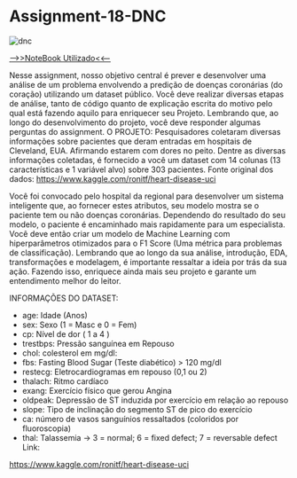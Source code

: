 # Assignment-18-DNC

![dnc](https://encrypted-tbn0.gstatic.com/images?q=tbn:ANd9GcTn5oG261Ou-etE-0w9_hQfGun7H4qqoOCf1ZjZSDD4SuY04MA3iAwMF0WSd53LQW85Pt4&usqp=CAU)

[-->>NoteBook Utilizado<<--](https://github.com/milanimarcel/Assignment-18-DNC/blob/main/Assignment_18.ipynb)

Nesse assignment, nosso objetivo central é prever e desenvolver
uma análise de um problema envolvendo a predição de
doenças coronárias (do coração) utilizando um dataset público.
Você deve realizar diversas etapas de análise, tanto de código
quanto de explicação escrita do motivo pelo qual está fazendo
aquilo para enriquecer seu Projeto. Lembrando que, ao longo do
desenvolvimento do projeto, você deve responder algumas
perguntas do assignment.
O PROJETO:
Pesquisadores coletaram diversas informações sobre pacientes
que deram entradas em hospitais de Cleveland, EUA. Afirmando
estarem com dores no peito. Dentre as diversas informações
coletadas, é fornecido a você um dataset com 14 colunas (13
características e 1 variável alvo) sobre 303 pacientes.
Fonte original dos dados:
https://www.kaggle.com/ronitf/heart-disease-uci





Você foi convocado pelo hospital da regional para desenvolver
um sistema inteligente que, ao fornecer estes atributos, seu
modelo mostra se o paciente tem ou não doenças coronárias.
Dependendo do resultado do seu modelo, o paciente é
encaminhado mais rapidamente para um especialista.
Você deve então criar um modelo de Machine Learning com
hiperparâmetros otimizados para o F1 Score (Uma métrica para
problemas de classificação).
Lembrando que ao longo da sua análise, introdução, EDA,
transformações e modelagem, é importante ressaltar a ideia por
trás da sua ação. Fazendo isso, enriquece ainda mais seu projeto
e garante um entendimento melhor do leitor.

INFORMAÇÕES DO DATASET:
- age: Idade (Anos)
- sex: Sexo (1 = Masc e 0 = Fem)
- cp: Nível de dor ( 1 a 4 )
- trestbps: Pressão sanguínea em Repouso
- chol: colesterol em mg/dl:
- fbs: Fasting Blood Sugar (Teste diabético) > 120 mg/dl
- restecg: Eletrocardiogramas em repouso (0,1 ou 2)
- thalach: Ritmo cardíaco
- exang: Exercício físico que gerou Angina
- oldpeak: Depressão de ST induzida por exercício em relação ao
repouso
- slope: Tipo de inclinação do segmento ST de pico do exercício
- ca: número de vasos sanguínios ressaltados (coloridos por
fluoroscopia)
- thal: Talassemia -> 3 = normal; 6 = fixed defect; 7 = reversable
defect
Link:

https://www.kaggle.com/ronitf/heart-disease-uci
